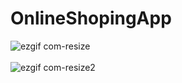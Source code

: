 <h1>OnlineShopingApp </h1>

![ezgif com-resize](https://user-images.githubusercontent.com/23708538/80930007-104a6a80-8db9-11ea-83a1-bd40183504a3.gif)  <br> <br> ![ezgif com-resize2](https://user-images.githubusercontent.com/23708538/80930021-23f5d100-8db9-11ea-9291-70b9feb6ce5a.gif)
